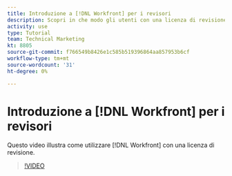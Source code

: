 ```yaml
---
title: Introduzione a [!DNL Workfront] per i revisori
description: Scopri in che modo gli utenti con una licenza di revisione possono utilizzare [!DNL  Workfront].
activity: use
type: Tutorial
team: Technical Marketing
kt: 8805
source-git-commit: f766549b8426e1c585b519396864aa857953b6cf
workflow-type: tm+mt
source-wordcount: '31'
ht-degree: 0%

---
```


# Introduzione a [!DNL Workfront] per i revisori

Questo video illustra come utilizzare [!DNL  Workfront] con una licenza di revisione.

>[!VIDEO](https://video.tv.adobe.com/v/335106/?quality=12)
